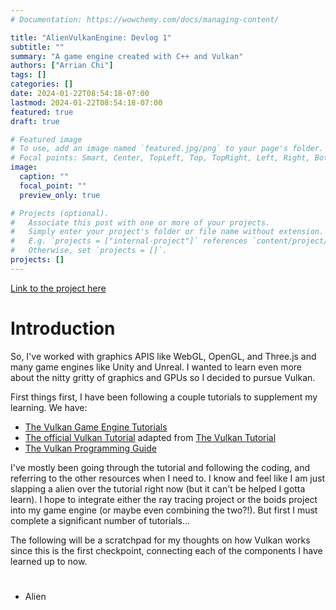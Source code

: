 ```yaml
---
# Documentation: https://wowchemy.com/docs/managing-content/

title: "AlienVulkanEngine: Devlog 1"
subtitle: ""
summary: "A game engine created with C++ and Vulkan"
authors: ["Arrian Chi"]
tags: []
categories: []
date: 2024-01-22T08:54:18-07:00
lastmod: 2024-01-22T08:54:18-07:00
featured: true
draft: true

# Featured image
# To use, add an image named `featured.jpg/png` to your page's folder.
# Focal points: Smart, Center, TopLeft, Top, TopRight, Left, Right, BottomLeft, Bottom, BottomRight.
image:
  caption: ""
  focal_point: ""
  preview_only: true

# Projects (optional).
#   Associate this post with one or more of your projects.
#   Simply enter your project's folder or file name without extension.
#   E.g. `projects = ["internal-project"]` references `content/project/deep-learning/index.md`.
#   Otherwise, set `projects = []`.
projects: []
---
```


[Link to the project here](https://github.com/dinoplane/vulkangameengine)


# Introduction

So, I've worked with graphics APIS like WebGL, OpenGL, and Three.js and many game engines like Unity and Unreal. I wanted to learn even more about the nitty gritty of graphics and GPUs so I decided to pursue Vulkan.

First things first, I have been following a couple tutorials to supplement my learning.
We have:

- [The Vulkan Game Engine Tutorials](https://www.youtube.com/playlist?list=PL8327DO66nu9qYVKLDmdLW_84-yE4auCR)
- [The official Vulkan Tutorial](https://docs.vulkan.org/tutorial/latest/00_Introduction.html) adapted from [The Vulkan Tutorial](https://vulkan-tutorial.com/)
- [The Vulkan Programming Guide](https://www.amazon.com/Vulkan-Programming-Guide-Official-Learning/dp/0134464540)

I've mostly been going through the tutorial and following the coding, and referring to the other resources when I need to. I know and feel like I am just slapping a alien over the tutorial right now (but it can't be helped I gotta learn). I hope to integrate either the ray tracing project or the boids project into my game engine (or maybe even combining the two?!). But first I must complete a significant number of tutorials...

The following will be a scratchpad for my thoughts on how Vulkan works since this is the first checkpoint, connecting each of the components I have learned up to now.

#


- Alien
